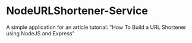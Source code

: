 # NodeURLShortener-Service
A simple application for an article tutorial: "How To Build a URL Shortener using NodeJS and Express"
